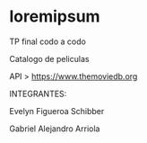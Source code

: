 # loremipsum
TP final codo a codo 

Catalogo de peliculas 

API > https://www.themoviedb.org


INTEGRANTES:


Evelyn Figueroa Schibber

Gabriel Alejandro Arriola
